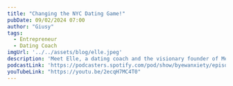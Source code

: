 ```yaml
---
title: "Changing the NYC Dating Game!"
pubDate: 09/02/2024 07:00
author: "Giusy"
tags:
  - Entrepreneur
  - Dating Coach
imgUrl: '../../assets/blog/elle.jpeg'
description: 'Meet Elle, a dating coach and the visionary founder of Met Through Friends, an innovative events company hosting "friends of friends" dating events. Join us as we explore her inspiring journey of starting the company, how she’s transforming the NYC dating scene, and helping people find love through meaningful connections.'
podcastLink: 'https://podcasters.spotify.com/pod/show/byewanxiety/episodes/Changing-the-NYC-Dating-Game-e2pu7fl'
youTubeLink: "https://youtu.be/2ecqH7MC4T0"
---
```

